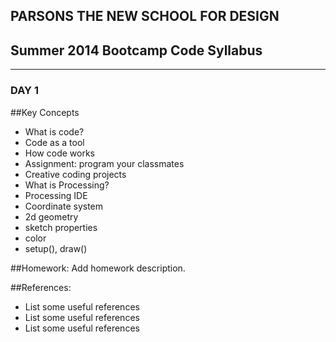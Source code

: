 ## PARSONS THE NEW SCHOOL FOR DESIGN
## Summer 2014 Bootcamp Code Syllabus
-------------------------------------------------------------------

### DAY 1

##Key Concepts
* What is code?
* Code as a tool
* How code works
* Assignment: program your classmates
* Creative coding projects
* What is Processing?
* Processing IDE
* Coordinate system
* 2d geometry
* sketch properties
* color
* setup(), draw()

##Homework:
Add homework description.

##References:
* List some useful references
* List some useful references
* List some useful references
